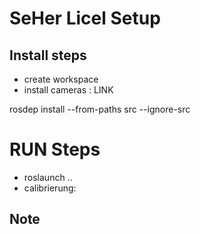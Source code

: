 # SeHer Licel Setup


## Install steps
- create workspace
- install cameras : LINK

rosdep install --from-paths src --ignore-src

# RUN Steps
- roslaunch ..
- calibrierung:

## Note
